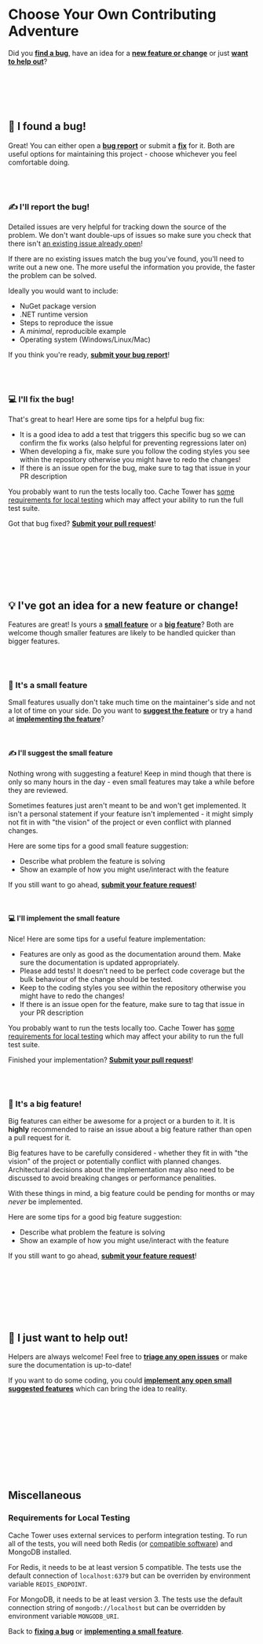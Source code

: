 ﻿# Choose Your Own Contributing Adventure

Did you [**find a bug**](#bug), have an idea for a [**new feature or change**](#idea) or just [**want to help out**](#help-out)?

<br><br><br><br>

## <a id="bug" /> 🐛 I found a bug!

Great! You can either open a [**bug report**](#bug-report) or submit a [**fix**](#fix-bug) for it.
Both are useful options for maintaining this project - choose whichever you feel comfortable doing.

<br><br>

### <a id="bug-report" /> ✍ I'll report the bug!

Detailed issues are very helpful for tracking down the source of the problem.
We don't want double-ups of issues so make sure you check that there isn't [an existing issue already open](https://github.com/TurnerSoftware/CacheTower/issues)!

If there are no existing issues match the bug you've found, you'll need to write out a new one.
The more useful the information you provide, the faster the problem can be solved.

Ideally you would want to include:

- NuGet package version
- .NET runtime version
- Steps to reproduce the issue
- A _minimal_, reproducible example
- Operating system (Windows/Linux/Mac)

If you think you're ready, [**submit your bug report**](https://github.com/TurnerSoftware/CacheTower/issues/new?labels=bug&template=BUG_REPORT.md)!

<br><br>

### <a id="bug-fix" /> 💻 I'll fix the bug!

That's great to hear! Here are some tips for a helpful bug fix:

- It is a good idea to add a test that triggers this specific bug so we can confirm the fix works (also helpful for preventing regressions later on)
- When developing a fix, make sure you follow the coding styles you see within the repository otherwise you might have to redo the changes!
- If there is an issue open for the bug, make sure to tag that issue in your PR description

You probably want to run the tests locally too.
Cache Tower has [some requirements for local testing](#requirements-for-local-testing) which may affect your ability to run the full test suite.

Got that bug fixed? [**Submit your pull request**](https://github.com/TurnerSoftware/CacheTower/compare)!

<br><br><br><br><br><br>

## <a id="idea" /> 💡 I've got an idea for a new feature or change!

Features are great! Is yours a [**small feature**](#idea-small) or a [**big feature**](#idea-big)?
Both are welcome though smaller features are likely to be handled quicker than bigger features.

<br><br>

### <a id="idea-small" /> 🤏 It's a small feature

Small features usually don't take much time on the maintainer's side and not a lot of time on your side.
Do you want to [**suggest the feature**](#idea-small-suggestion) or try a hand at [**implementing the feature**](#idea-small-implementation)?

<br>

#### <a id="idea-small-suggestion" /> ✍ I'll suggest the small feature

Nothing wrong with suggesting a feature!
Keep in mind though that there is only so many hours in the day - even small features may take a while before they are reviewed.

Sometimes features just aren't meant to be and won't get implemented.
It isn't a personal statement if your feature isn't implemented - it might simply not fit in with "the vision" of the project or even conflict with planned changes.

Here are some tips for a good small feature suggestion:

- Describe what problem the feature is solving
- Show an example of how you might use/interact with the feature

If you still want to go ahead, [**submit your feature request**](https://github.com/TurnerSoftware/CacheTower/issues/new?labels=enhancement&template=FEATURE_REQUEST.md)!

<br>

#### <a id="idea-small-implementation" /> 💻 I'll implement the small feature

Nice! Here are some tips for a useful feature implementation:

- Features are only as good as the documentation around them. Make sure the documentation is updated appropriately.
- Please add tests! It doesn't need to be perfect code coverage but the bulk behaviour of the change should be tested.
- Keep to the coding styles you see within the repository otherwise you might have to redo the changes!
- If there is an issue open for the feature, make sure to tag that issue in your PR description

You probably want to run the tests locally too.
Cache Tower has [some requirements for local testing](#requirements-for-local-testing) which may affect your ability to run the full test suite.

Finished your implementation? [**Submit your pull request**](https://github.com/TurnerSoftware/CacheTower/compare)!

<br><br>

### <a id="idea-big" /> 🙌 It's a big feature!

Big features can either be awesome for a project or a burden to it.
It is **highly** recommended to raise an issue about a big feature rather than open a pull request for it.

Big features have to be carefully considered - whether they fit in with "the vision" of the project or potentially conflict with planned changes.
Architectural decisions about the implementation may also need to be discussed to avoid breaking changes or performance penalities.

With these things in mind, a big feature could be pending for months or may _never_ be implemented.

Here are some tips for a good big feature suggestion:

- Describe what problem the feature is solving
- Show an example of how you might use/interact with the feature

If you still want to go ahead, [**submit your feature request**](https://github.com/TurnerSoftware/CacheTower/issues/new?labels=enhancement&template=FEATURE_REQUEST.md)!

<br><br><br><br><br><br>

## <a id="help-out" /> 🙋‍ I just want to help out!

Helpers are always welcome! Feel free to [**triage any open issues**](https://github.com/TurnerSoftware/CacheTower/issues) or make sure the documentation is up-to-date!

If you want to do some coding, you could [**implement any open small suggested features**](#idea-small-implementation) which can bring the idea to reality.




<br><br><br>
<br><br><br>
<br><br><br>

## Miscellaneous

### Requirements for Local Testing

Cache Tower uses external services to perform integration testing.
To run all of the tests, you will need both Redis (or [compatible software](https://www.memurai.com/)) and MongoDB installed.

For Redis, it needs to be at least version 5 compatible.
The tests use the default connection of `localhost:6379` but can be overriden by environment variable `REDIS_ENDPOINT`.
 
For MongoDB, it needs to be at least version 3.
The tests use the default connection string of `mongodb://localhost` but can be overridden by environment variable `MONGODB_URI`.

Back to [**fixing a bug**](#bug-fix) or [**implementing a small feature**](#idea-small-implementation).

<br><br><br>
<br><br><br>